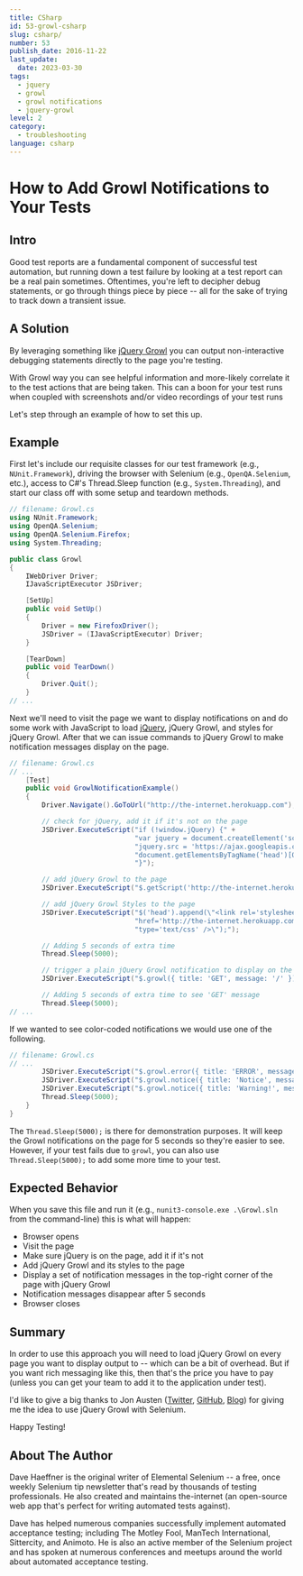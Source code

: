 ```yaml
---
title: CSharp
id: 53-growl-csharp
slug: csharp/
number: 53
publish_date: 2016-11-22
last_update:
  date: 2023-03-30
tags:
  - jquery
  - growl
  - growl notifications
  - jquery-growl
level: 2
category:
  - troubleshooting
language: csharp
---
```


# How to Add Growl Notifications to Your Tests

## Intro

Good test reports are a fundamental component of successful test automation, but running down a test failure by looking at a test report can be a real pain sometimes. Oftentimes, you're left to decipher debug statements, or go through things piece by piece -- all for the sake of trying to track down a transient issue.

## A Solution

By leveraging something like [jQuery Growl](http://ksylvest.github.io/jquery-growl/) you can output non-interactive debugging statements directly to the page you're testing.

With Growl way you can see helpful information and more-likely correlate it to the test actions that are being taken. This can a boon for your test runs when coupled with screenshots and/or video recordings of your test runs

Let's step through an example of how to set this up.

## Example

First let's include our requisite classes for our test framework (e.g., `NUnit.Framework`), driving the browser with Selenium (e.g., `OpenQA.Selenium`, etc.), access to C#'s Thread.Sleep function (e.g., `System.Threading`), and start our class off with some setup and teardown methods.

```csharp
// filename: Growl.cs
using NUnit.Framework;
using OpenQA.Selenium;
using OpenQA.Selenium.Firefox;
using System.Threading;

public class Growl
{
    IWebDriver Driver;
    IJavaScriptExecutor JSDriver;

    [SetUp]
    public void SetUp()
    {
        Driver = new FirefoxDriver();
        JSDriver = (IJavaScriptExecutor) Driver;
    }

    [TearDown]
    public void TearDown()
    {
        Driver.Quit();
    }
// ...
```

Next we'll need to visit the page we want to display notifications on and do some work with JavaScript to load [jQuery](http://jquery.com/), jQuery Growl, and styles for jQuery Growl. After that we can issue commands to jQuery Growl to make notification messages display on the page.

```csharp
// filename: Growl.cs
// ...
    [Test]
    public void GrowlNotificationExample()
    {
        Driver.Navigate().GoToUrl("http://the-internet.herokuapp.com");

        // check for jQuery, add it if it's not on the page
        JSDriver.ExecuteScript("if (!window.jQuery) {" +
                               "var jquery = document.createElement('script'); jquery.type = 'text/javascript';" +
                               "jquery.src = 'https://ajax.googleapis.com/ajax/libs/jquery/2.0.2/jquery.min.js';" +
                               "document.getElementsByTagName('head')[0].appendChild(jquery);" +
                               "}");

        // add jQuery Growl to the page
        JSDriver.ExecuteScript("$.getScript('http://the-internet.herokuapp.com/js/vendor/jquery.growl.js')");

        // add jQuery Growl Styles to the page
        JSDriver.ExecuteScript("$('head').append(\"<link rel='stylesheet' " +
                               "href='http://the-internet.herokuapp.com/css/jquery.growl.css' " +
                               "type='text/css' />\");");

        // Adding 5 seconds of extra time
        Thread.Sleep(5000);

        // trigger a plain jQuery Growl notification to display on the page
        JSDriver.ExecuteScript("$.growl({ title: 'GET', message: '/' });");

        // Adding 5 seconds of extra time to see 'GET' message
        Thread.Sleep(5000);
// ...
```

If we wanted to see color-coded notifications we would use one of the following.

```csharp
// filename: Growl.cs
// ...
        JSDriver.ExecuteScript("$.growl.error({ title: 'ERROR', message: 'your message goes here' });");
        JSDriver.ExecuteScript("$.growl.notice({ title: 'Notice', message: 'your notice message goes here' });");
        JSDriver.ExecuteScript("$.growl.notice({ title: 'Warning!', message: 'your warning message goes here' });");
        Thread.Sleep(5000);
    }
}
```

The `Thread.Sleep(5000);` is there for demonstration purposes. It will keep the Growl notifications on the page for 5 seconds so they're easier to see. However, if your test fails due to `growl`, you can also use `Thread.Sleep(5000);` to add some more time to your test.

## Expected Behavior

When you save this file and run it (e.g., `nunit3-console.exe .\Growl.sln` from the command-line) this is what will happen:

+ Browser opens
+ Visit the page
+ Make sure jQuery is on the page, add it if it's not
+ Add jQuery Growl and its styles to the page
+ Display a set of notification messages in the top-right corner of the page with jQuery Growl
+ Notification messages disappear after 5 seconds
+ Browser closes

## Summary

In order to use this approach you will need to load jQuery Growl on every page you want to display output to -- which can be a bit of overhead. But if you want rich messaging like this, then that's the price you have to pay (unless you can get your team to add it to the application under test).

I'd like to give a big thanks to Jon Austen ([Twitter](https://twitter.com/austenjt), [GitHub](https://github.com/djangofan), [Blog](http://jonausten.info/)) for giving me the idea to use jQuery Growl with Selenium.

Happy Testing!

## About The Author

Dave Haeffner is the original writer of Elemental Selenium -- a free, once weekly Selenium tip newsletter that's read by thousands of testing professionals. He also created and maintains the-internet (an open-source web app that's perfect for writing automated tests against).

Dave has helped numerous companies successfully implement automated acceptance testing; including The Motley Fool, ManTech International, Sittercity, and Animoto. He is also an active member of the Selenium project and has spoken at numerous conferences and meetups around the world about automated acceptance testing.
